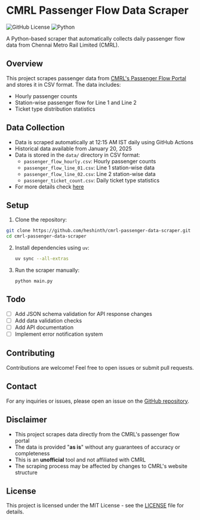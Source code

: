 # CMRL Passenger Flow Data Scraper

![GitHub License](https://img.shields.io/github/license/heshinth/cmrl-passenger-data-scraper)
![Python](https://img.shields.io/badge/python-3.12-blue.svg)

A Python-based scraper that automatically collects daily passenger flow data from Chennai Metro Rail Limited (CMRL).

## Overview

This project scrapes passenger data from [CMRL's Passenger Flow Portal](https://commuters-data.chennaimetrorail.org/passengerflow) and stores it in CSV format. The data includes:

- Hourly passenger counts
- Station-wise passenger flow for Line 1 and Line 2
- Ticket type distribution statistics

## Data Collection

- Data is scraped automatically at 12:15 AM IST daily using GitHub Actions
- Historical data available from January 20, 2025
- Data is stored in the `data/` directory in CSV format:
  - `passenger_flow_hourly.csv`: Hourly passenger counts
  - `passenger_flow_line_01.csv`: Line 1 station-wise data
  - `passenger_flow_line_02.csv`: Line 2 station-wise data
  - `passenger_ticket_count.csv`: Daily ticket type statistics
- For more details check [here](data/README.md)

## Setup

1. Clone the repository:

```bash
git clone https://github.com/heshinth/cmrl-passenger-data-scraper.git
cd cmrl-passenger-data-scraper
```

2. Install dependencies using `uv`:

   ```bash
   uv sync --all-extras
   ```

3. Run the scraper manually:
   ```
   python main.py
   ```

## Todo

- [ ] Add JSON schema validation for API response changes
- [ ] Add data validation checks
- [ ] Add API documentation
- [ ] Implement error notification system

## Contributing

Contributions are welcome! Feel free to open issues or submit pull requests.

## Contact

For any inquiries or issues, please open an issue on the [GitHub repository](https://github.com/heshinth/cmrl-passenger-data-scraper/issues).

## Disclaimer

- This project scrapes data directly from the CMRL's passenger flow portal
- The data is provided "**as is**" without any guarantees of accuracy or completeness
- This is an **unofficial** tool and not affiliated with CMRL
- The scraping process may be affected by changes to CMRL's website structure

## License

This project is licensed under the MIT License - see the [LICENSE](LICENSE) file for details.
